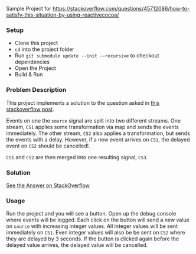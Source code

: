 Sample Project for https://stackoverflow.com/questions/45712086/how-to-satisfy-this-situation-by-using-reactivecocoa/

### Setup

* Clone this project
* `cd` into the project folder
* Run `git submodule update --init --recursive` to checkout dependencies
* Open the Project
* Build & Run

### Problem Description

This project implements a solution to the question asked in [this stackoverflow post](https://stackoverflow.com/questions/45712086/how-to-satisfy-this-situation-by-using-reactivecocoa/).

Events on one the `source` signal are split into two different streams. One stream, `CS1` applies some transformation via map and sends the events immediately.
The other stream, `CS2` also applies a transformation, but sends the events with a delay. However, if a new event arrives on `CS1`, the delayed event on `CS2` should be cancelled!.

`CS1` and `CS2` are then merged into one resulting signal, `CS3`.

### Solution

[See the Answer on StackOverflow](https://stackoverflow.com/a/45720927/1066219)

### Usage

Run the project and you will see a button. Open up the debug console where events will be logged. Each click on the button will send a new value on `source` with increasing integer values. All integer values will be sent immediately on `CS1`. Even integer values will also be be sent on `CS2` where they are delayed by 3 seconds. If the button is clicked again before the delayed value arrives, the delayed value will be cancelled.